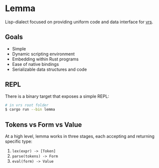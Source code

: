# Lemma

Lisp-dialect focused on providing uniform code and data interface for
[vrs](https://github.com/leoshimo/vrs/).

## Goals

- Simple
- Dynamic scripting environment
- Embedding within Rust programs
- Ease of native bindings
- Serializable data structures and code

## REPL

There is a binary target that exposes a simple REPL:

```sh
# in vrs root folder
$ cargo run --bin lemma
```

## Tokens vs Form vs Value

At a high level, lemma works in three stages, each accepting and returning
specific type:

1. `lex(expr) -> [Token]`
2. `parse(tokens) -> Form`
3. `eval(form) -> Value`
